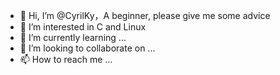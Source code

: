 - 👋 Hi, I’m @CyrilKy，A beginner, please give me some advice
- 👀 I’m interested in C and Linux
- 🌱 I’m currently learning ...
- 💞️ I’m looking to collaborate on ...
- 📫 How to reach me ...

<!---
CyrilKy/CyrilKy is a ✨ special ✨ repository because its `README.md` (this file) appears on your GitHub profile.
You can click the Preview link to take a look at your changes.
--->
